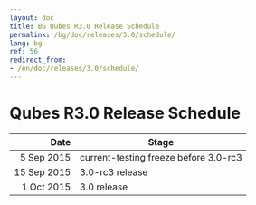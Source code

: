 ```yaml
---
layout: doc
title: BG Qubes R3.0 Release Schedule
permalink: /bg/doc/releases/3.0/schedule/
lang: bg
ref: 56
redirect_from:
- /en/doc/releases/3.0/schedule/
---
```


Qubes R3.0 Release Schedule
===========================

|  Date       | Stage                                 |
| -----------:| ------------------------------------- |
|  5 Sep 2015 | current-testing freeze before 3.0-rc3 |
| 15 Sep 2015 | 3.0-rc3 release                       |
|  1 Oct 2015 | 3.0 release                           |
